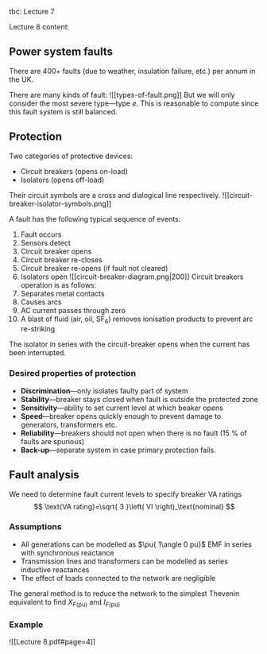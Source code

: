 tbc: Lecture 7

Lecture 8 content:
## Power system faults
There are 400+ faults (due to weather, insulation failure, etc.) per annum in the UK.

There are many kinds of fault:
![[types-of-fault.png]]
But we will only consider the most severe type—type $e.$ This is reasonable to compute since this fault system is still balanced.

## Protection

Two categories of protective devices: 
- Circuit breakers (opens on-load)
- Isolators (opens off-load)

Their circuit symbols are a cross and dialogical line respectively.
![[circuit-breaker-isolator-symbols.png]]

A fault has the following typical sequence of events:
1. Fault occurs
2. Sensors detect
3. Circuit breaker opens
4. Circuit breaker re-closes
5. Circuit breaker re-opens (if fault not cleared)
6. Isolators open
![[circuit-breaker-diagram.png|200]]
Circuit breakers operation is as follows:
1. Separates metal contacts 
2. Causes arcs
3. AC current passes through zero
4. A blast of fluid (air, oil, $\mathrm{SF_{6}}$) removes ionisation products to prevent arc re-striking

The isolator in series with the circuit-breaker opens when the current has been interrupted.

### Desired properties of protection
- **Discrimination**—only isolates faulty part of system
- **Stability**—breaker stays closed when fault is outside the protected zone
- **Sensitivity**—ability to set current level at which beaker opens
- **Speed**—breaker opens quickly enough to prevent damage to generators, transformers etc.
- **Reliability**—breakers should not open when there is no fault (15 % of faults are spurious)
- **Back-up**—separate system in case primary protection fails.

## Fault analysis
We need to determine fault current levels to specify breaker $\mathrm{VA}$ ratings
$$
\text{VA rating}=\sqrt{ 3 }\left( VI \right)_\text{nominal} 
$$
### Assumptions
- All generations can be modelled as $\pu{ 1\angle 0 pu}$ EMF in series with synchronous reactance
- Transmission lines and transformers can be modelled as series inductive reactances
- The effect of loads connected to the network are negligible

The general method is to reduce the network to the simplest Thevenin equivalent to find $X_{F(\mathrm{pu})}$ and $I_{F(\mathrm{pu})}$

### Example

![[Lecture 8.pdf#page=4]]
